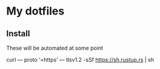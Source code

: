 # My dotfiles

## Install
These will be automated at some point

curl — proto ‘=https’ — tlsv1.2 -sSf https://sh.rustup.rs | sh

